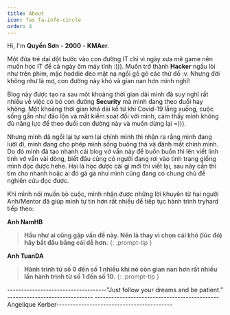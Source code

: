 ```yaml
---
title: About
icon: fas fa-info-circle
order: 4
---
```


Hi, I'm **Quyền Sơn** - **2000** - **KMAer**.

Một đứa trẻ dại dột bước vào con đường IT chỉ vì ngày xưa mê game nên muốn học IT để cả ngày ôm máy tính :))). Muốn trở thành **Hacker** ngầu lòi như trên phim, mặc hoddie đeo mặt nạ ngồi gõ gõ các thứ đồ :v. Nhưng đời không như là mơ, con đường này khó và gian nan hơn mình nghĩ!

Blog này được tạo ra sau một khoảng thời gian dài mình đã suy nghĩ rất nhiều về việc có bỏ con đường **Security** mà mình đang theo đuổi hay không. Một khoảng thời gian khá dài kể từ khi Covid-19 lắng xuống, cuộc sống gần như đảo lộn và mất kiểm soát đối với mình, cảm thấy mình không đủ năng lực để theo đuổi con đường này và muốn dừng lại =))).

Nhưng mình đã ngồi lại tự xem lại chính mình thì nhận ra rằng mình đang lười đi, mình đang cho phép mình sống buông thả và đánh mất chính mình. Do đó mình đã tạo nhanh cái blog vớ vẩn này để buồn buồn thì lên viết linh tinh vớ vẩn vài dòng, biết đâu cũng có người đang rơi vào tình trạng giống mình đọc được hehe. Hai là học được cái gì mới thì viết lại, sau này cần thì tìm cho nhanh hoặc ai đó gà gà như mình cũng đang có chung chủ đề nghiên cứu đọc được.


Khi mình nói muốn bỏ cuộc, mình nhận được những lời khuyên từ hai người Anh/Mentor đã  giúp mình tự tin hơn rất nhiều để tiếp tục hành trình tryhard tiếp theo:

**Anh NamHB**
> **Hầu như ai cũng gặp vấn đề này. Nên là thay vì chọn cái khó (lúc đó) hãy bắt đầu bằng cái dễ hơn.**
{: .prompt-tip }

**Anh TuanDA**
> **Hành trình từ số 0 đến số 1 nhiều khi nó còn gian nan hơn rất nhiều lần hành trình từ số 1 đến số 10.**
{: .prompt-tip }


------------------------------------"Just follow your dreams and be patient.” -------------------------------
---------------------------------------------Angelique Kerber------------------------------------------
